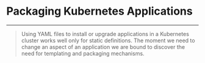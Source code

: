 <!-- .slide: data-background="../img/background/why.jpg" -->
# Packaging Kubernetes Applications

---


<!-- .slide: data-background="../img/background/packages.jpeg" -->
> Using YAML files to install or upgrade applications in a Kubernetes cluster works well only for static definitions. The moment we need to change an aspect of an application we are bound to discover the need for templating and packaging mechanisms.